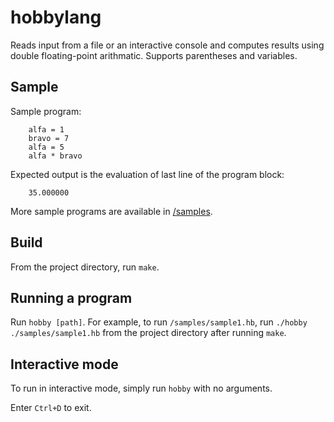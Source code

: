 # hobbylang

Reads input from a file or an interactive console and computes results using double floating-point arithmatic. Supports parentheses and variables.

## Sample

Sample program:

```
    alfa = 1
    bravo = 7
    alfa = 5
    alfa * bravo
```

Expected output is the evaluation of last line of the program block:

```
    35.000000
```


More sample programs are available in [/samples](./samples).

## Build

From the project directory, run `make`.

## Running a program

Run `hobby [path]`. For example, to run `/samples/sample1.hb`, run `./hobby ./samples/sample1.hb` from the project directory after running `make`.

## Interactive mode

To run in interactive mode, simply run `hobby` with no arguments.

Enter `Ctrl+D` to exit.

